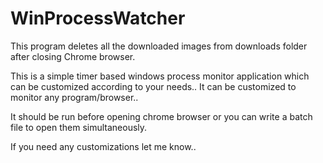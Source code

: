 # WinProcessWatcher


This program deletes all the downloaded images from downloads folder after closing Chrome browser. 

This is a simple timer based windows process monitor application which can be customized according to your needs.. 
It can be customized to monitor any program/browser..

It should be run before opening chrome browser or you can write a batch file to open them simultaneously.

If you need any customizations let me know..
